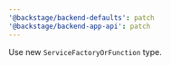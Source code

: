 ```yaml
---
'@backstage/backend-defaults': patch
'@backstage/backend-app-api': patch
---
```


Use new `ServiceFactoryOrFunction` type.
